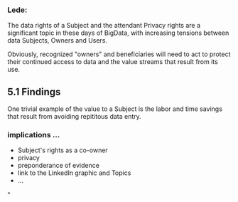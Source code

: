 ### Lede:

The data rights of a Subject and the attendant Privacy rights are a significant topic in these days of BigData, with increasing tensions between data Subjects, Owners and Users.

Obviously, recognized "owners" and beneficiaries will need to act to protect their continued access to data and the value streams that result from its use.


## 5.1 Findings

One trivial example of the value to a Subject is the labor and time savings that result from avoiding repititous data entry.

### implications ...

* Subject's rights as a co-owner
* privacy
* preponderance of evidence
* link to the LinkedIn graphic and Topics
* ...

^
